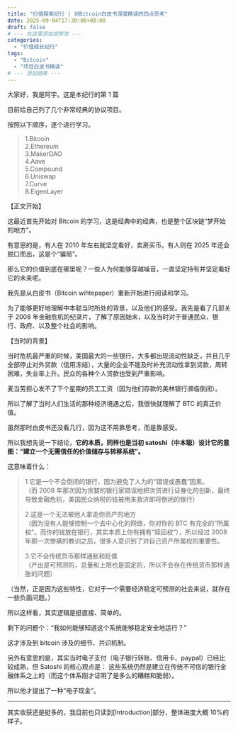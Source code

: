 ```yaml
---
title: "价值探索纪行 | 对Bitcoin白皮书深度精读的四点思考"
date: 2025-09-04T17:30:00+08:00
draft: false
# --- 在这里添加或修改 ---
categories:
  - "价值成长纪行"
tags:
  - "Bitcoin"
  - "项目白皮书精读"
# --- 添加结束 ---
---
```


大家好，我是阿宇。这是本纪行的第 1 篇

目前给自己列了几个非常经典的协议项目。

按照以下顺序，逐个进行学习。

> 1.Bitcoin  
> 2.Ethereum  
> 3.MakerDAO  
> 4.Aave  
> 5.Compound  
> 6.Uniswap  
> 7.Curve  
> 8.EigenLayer

【正文开始】

这最近首先开始对 Bitcoin 的学习，这是经典中的经典，也是整个区块链“梦开始的地方”。

有意思的是，有人在 2010 年左右就坚定看好，卖房买币。有人则在 2025 年还会脱口而出，这是个“骗局”。

那么它的价值到底在哪里呢？一些人为何能够穿越噪音，一直坚定持有并坚定看好它的未来呢。

我先是从白皮书（Bitcoin wihtepaper）重新开始进行阅读和学习。

为了能够更好地理解中本聪当时所处的背景，以及他们的感受。我先是看了几部关于 2008 年金融危机的纪录片，了解了原因始末，以及当时对于普通民众、银行、政府、以及整个社会的影响。

【当时的背景】

当时危机最严重的时候，美国最大的一些银行，大多都出现流动性缺乏，并且几乎全部停止对外贷款（信用冻结），大量的企业不能及时补充流动性拿到贷款，周转困难，失业率上升。民众的各种个人贷款也受到严重影响。

麦当劳担心发不了下个星期的员工工资（因为他们存款的美林银行濒临倒闭）。

所以了解了当时人们生活的那种经济境遇之后，我很快就理解了 BTC 的真正价值。

虽然那时白皮书还没看几行，因为这不用靠思考，而是靠感受。

所以我想先说一下结论，**它的本质，同样也是当初 satoshi（中本聪）设计它的意图：“建立一个无需信任的价值储存与转移系统”。**

这意味着什么：

> 1.它是一个不会倒闭的银行，因为避免了人为的“错误或愚蠢”因素。  
> （而 2008 年那次因为贪婪的银行家错误地把次贷进行证券化的创新，最终导致金融危机，美国民众纳税的钱被用来救济即将倒闭的银行）
>
> 2.这是一个无法被他人拿走你资产的地方  
> （因为没有人能够控制一个去中心化的网络，你对你的 BTC 有完全的“所属权”。而你的钱放在银行，其实本质上你有拥有“赎回权”），所以经过 2008 年那一次惨痛的教训之后，很多人意识到了对自己资产所属权的重要性。
>
> 3.它不会传统货币那样通胀和贬值  
> （产出是可预测的，总量和上限也是固定的，所以不会存在传统货币那样通胀的问题）

（当然，正是因为这些特性，它对于一个需要经济稳定可预测的社会来说，就存在一些负面问题。）

所以这样看，其实逻辑是挺直接、简单的。

剩下的问题个：“我如何能够知道这个系统能够稳定安全地运行？”

这才涉及到 bitcoin 涉及的细节、共识机制。

另外有意思的是，其实当时电子支付（电子银行转账、信用卡、paypal）已经比较成熟，但 Satoshi 的核心观点是： 这些系统仍然是建立在传统不可信的银行金融体系之上的（而这个体系刚才证明了是多么的糟糕和脆弱）。

所以他才提出了一种“电子现金”。

---

其实收获还是挺多的，我目前也只读到[Introduction]部分，整体进度大概 10%的样子。

